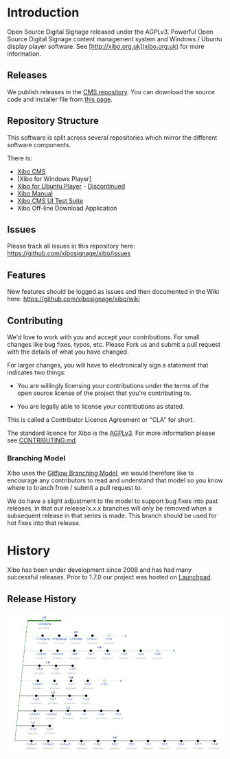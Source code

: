 # Introduction
Open Source Digital Signage released under the AGPLv3. Powerful Open Source Digital Signage content management system and Windows / Ubuntu display player software. See [http://xibo.org.uk](xibo.org.uk) for more information.

## Releases
We publish releases in the [CMS repository](https://github.com/xibosignage/xibo-cms/releases). You can download the source code and installer file from [this page](https://github.com/xibosignage/xibo-cms/releases).

## Repository Structure
This software is split across several repositories which mirror the different software components.

There is:
 - [Xibo CMS](https://github.com/xibosignage/xibo-cms)
 - [Xibo for Windows Player]
 - [Xibo for Ubuntu Player](https://github.com/xibosignage/xibo-pyclient) - [Discontinued](http://xibo.org.uk/2014/12/15/xibo-for-ubuntu-alpha-discontinuation-notice/)
 - [Xibo Manual](https://github.com/xibosignage/xibo-manual)
 - [Xibo CMS UI Test Suite](https://github.com/xibosignage/xibo-cms-tests)
 - Xibo Off-line Download Application

## Issues
Please track all issues in this repository here: https://github.com/xibosignage/xibo/issues

## Features
New features should be logged as issues and then documented in the Wiki here: https://github.com/xibosignage/xibo/wiki

## Contributing
We'd love to work with you and accept your contributions. For small changes like bug fixes, typos, etc. Please Fork us and submit a pull request with the details of what you have changed.

For larger changes, you will have to electronically sign a statement that indicates two things:

* You are willingly licensing your contributions under the terms of the open source license of the project that you're contributing to.

* You are legally able to license your contributions as stated.

This is called a Contributor Licence Agreement or "CLA" for short.

The standard licence for Xibo is the [AGPLv3](LICENSE). For more information please see [CONTRIBUTING.md](CONTRIBUTING.md).

### Branching Model
Xibo uses the [Gitflow Branching Model](http://nvie.com/posts/a-successful-git-branching-model/), we would therefore like to encourage any contributors to read and understand that model so you know where to branch from / submit a pull request to.

We do have a slight adjustment to the model to support bug fixes into past releases, in that our release/x.x.x branches will only be removed when a subsequent release in that series is made. This branch should be used for hot fixes into that release.

# History
Xibo has been under development since 2008 and has had many successful releases. Prior to 1.7.0 our project was hosted on [Launchpad](https://launchpad.net/xibo/).

## Release History
![Release History](release-history.png)
